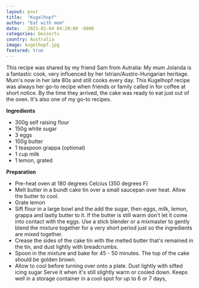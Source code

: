 ```yaml
---
layout: post
title:  "Kugelhopf"
author: "Eat with mom"
date:   2021-01-04 04:20:00 -0800
categories: Desserts
country: Australia
image: kugelhopf.jpg
featured: true
---
```


This recipe was shared by my friend Sam from Autralia: My mum Jolanda is a fantastic cook, very influenced by her Istrian/Austro-Hungarian heritage. Mum's now in her late 80s and still cooks every day. This Kugelhopf recipe was always her go-to recipe when friends or family called in for coffee at short notice. By the time they arrived, the cake was ready to eat just out of the oven. It's also one of my go-to recipes.

**Ingredients**

* 300g self raising flour
* 150g white sugar
* 3 eggs
* 100g butter
* 1 teaspoon grappa (optional)
* 1 cup milk
* 1 lemon, grated

**Preparation**

* Pre-heat oven at 180 degrees Celcius (350 degrees F)
* Melt butter in a bundt cake tin over a small saucepan over heat. Allow the butter to cool.
* Grate lemon
* Sift flour in a large bowl and the add the sugar, then eggs, milk, lemon, grappa and lastly butter to it. If the butter is still warm don't let it come into contact with the eggs. Use a stick blender or a mixmaster to gently blend the mixture together for a very short period just so the ingredients are mixed together.
* Crease the sides of the cake tin with the melted butter that's remained in the tin, and dust lightly with breadcrumbs.
* Spoon in the mixture  and bake for 45 - 50 minutes. The top of the cake should be golden brown.
* Allow to cool before turning over onto a plate. Dust lightly with sifted icing sugar Serve it when it's still slightly warm or cooled down. Keeps well in a storage container in a cool spot for up to 6 or 7 days,